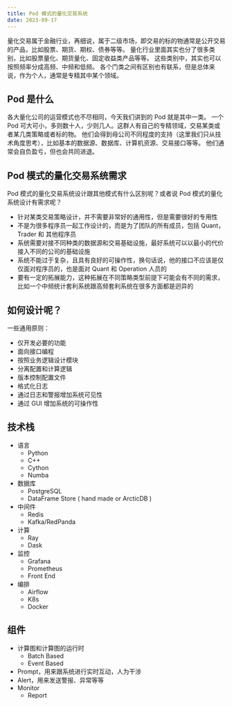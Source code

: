 ```yaml
---
title: Pod 模式的量化交易系统
date: 2023-09-17
---
```


量化交易属于金融行业，再细说，属于二级市场，即交易的标的物通常是公开交易的产品，比如股票、期货、期权、债券等等。
量化行业里面其实也分了很多类别，比如股票量化、期货量化、固定收益类产品等等。
这些类别中，其实也可以按照频率分成高频、中频和低频。
各个门类之间有区别也有联系，但是总体来说，作为个人，通常是专精其中某个领域。

## Pod 是什么

各大量化公司的运营模式也不尽相同，今天我们讲到的 Pod 就是其中一类。
一个 Pod 可大可小，多则数十人，少则几人。这群人有自己的专精领域，交易某类或者某几类策略或者标的物。
他们会得到母公司不同程度的支持（这里我们只从技术角度思考），比如基本的数据源、数据库、计算机资源、交易接口等等。
他们通常会自负盈亏，但也会共同进退。

## Pod 模式的量化交易系统需求

Pod 模式的量化交易系统设计跟其他模式有什么区别呢？或者说 Pod 模式的量化系统设计有需求呢？

- 针对某类交易策略设计，并不需要非常好的通用性，但是需要很好的专用性
- 不是为很多程序员一起工作设计的，而是为了团队的所有成员，包括 Quant，Trader 和 其他程序员
- 系统需要对接不同种类的数据源和交易基础设施，最好系统可以以最小的代价接入不同的公司的基础设施
- 系统不能过于复杂，且具有良好的可操作性，换句话说，他的接口不应该是仅仅面对程序员的，也是面对 Quant 和 Operation 人员的
- 要有一定的拓展能力，这种拓展在不同策略类型前提下可能会有不同的需求，比如一个中频统计套利系统跟高频套利系统在很多方面都是迥异的

## 如何设计呢？

一些通用原则：

- 仅开发必要的功能
- 面向接口编程
- 按照业务逻辑设计模块
- 分离配置和计算逻辑
- 版本控制配置文件
- 格式化日志
- 通过日志和警报增加系统可见性
- 通过 GUI 增加系统的可操作性

## 技术栈

- 语言
  - Python
  - C++
  - Cython
  - Numba
- 数据库
  - PostgreSQL
  - DataFrame Store ( hand made or ArcticDB )
- 中间件
  - Redis
  - Kafka/RedPanda
- 计算
  - Ray
  - Dask
- 监控
  - Grafana
  - Prometheus
  - Front End
- 编排
  - Airflow
  - K8s
  - Docker

## 组件

- 计算图和计算图的运行时
    - Batch Based
    - Event Based
- Prompt，用来跟系统进行实时互动，人为干涉
- Alert，用来发送警报、异常等等
- Monitor
  - Report
